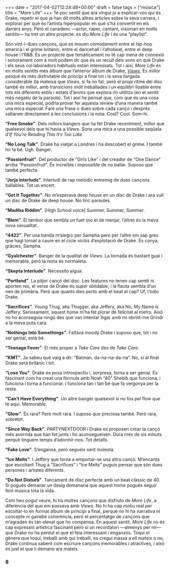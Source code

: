 +++
date = "2017-04-02T12:24:48+00:00"
draft = false
tags = ["música"]
title = "More Life"
+++
Té poc sentit que ara vingui jo a explicar-vos qui és Drake, repetir el que ja han dit molts altres articles sobre la seva carrera, i explorar per què és l’artista hiperpopular en què s’ha convertit en els darrers anys. Però el canadenc —actor, raper, cantant, visionari en molts sentits— ha tret un altre projecte: es diu *More Life* i és una “playlist”.<!-- more -->

Són vint-i-dues cançons, que es mouen còmodament entre el hip-hop americà i el grime britànic, entre el dancehall i l’afrobeat, entre el deep house i l’R&B. És un projecte que temàticament no té cap mena de connexió i sonorament com a molt podem dir que és un recull dels sons en què Drake i els seus col·laboradors habituals estan interessats. Tot i així, *More Life* és en molts sentits més àlbum que l’anterior àlbum de Drake, [*Views*](http://enricllonch.com/post/144504817519/views). És millor perquè és més disfrutable de principi a final tot i la seva llargada considerable (la mateixa que *Views*, si fa no fa); però el propi ritme del disc també és millor, amb transicions molt treballades i un equilibri lloable entre tots els diferents estils i estats d’ànims que explora i/o utilitza (en el sentit més negatiu de la paraula). Tot i així he pensat que, com que és una cosa una mica especial, podria provar fer aquesta review d’una manera també una mica especial. Faré una frase o dues sobre cada cançó i després saltarem directament a les conclusions i la nota. Cool? Cool. Som-hi.



**“Free Smoke”**. Dels millors bangers que ha fet Drake recentment, millor que qualsevol dels que hi havia a *Views*. Sona una mica a una possible seqüela d’*If You’re Reading This It’s Too Late*.

**“No Long Talk”**. Drake ha viatjat a Londres i ha descobert el grime. I també ho fa bé. Ugh. Banger.

**“Passionfruit”**. Del productor de “Girls Like” i del creador de “One Dance” arriba “Passionfruit”. És increïble i impossible de no ballar. Suposo que també perfecta.

**“Jorja Interlude”**. Interludi de rap melòdic entremig de dues cançons ballables. Tot un encert.

**“Get It Together”**. No m’esperava deep house en un disc de Drake i ara vull un disc de Drake de deep house. No tinc paraules.

**“Madiba Riddim”**. [High School voice] Summer, Summer, Summer.

**“Blem”**. El tambor que sembla un fuet (no el de menjar, l’altre) és la meva nova sexualitat. 

**“4422”**. Per una banda m’alegro per Sampha però per l’altre em sap greu que hagi tornat a caure en el cicle viciós d’explotació de Drake. És conya, gràcies, Sampha.

**“Gyalchester”**. Banger de la qualitat de *Views*. La tornada és bastant guai i memorable, però la resta és normaleta.

**“Skepta Interlude”**. Necessito aigua.

**“Portland”**. La pitjor cançó del disc. Les features no tenen cap sentit ni aporten res, el verse de Drake és super oblidable, i la flauta sembla d’un nen de primària. Però que quants dies porto amb el beat al cap? Uf, t’odio Drake.

**“Sacrifices”**. Young Thug, aka Thugger, aka Jeffery, aka No, My Name is Jeffery. Seriosament, aquest home m’ha fet plorar de felicitat al metro. Això no ho aconseguia ningú des que van intentar lligar amb mi obrint-me Grindr a la meva puta cara. 

**“Nothings Into Somethings”**. Faltava moody Drake i suposo que, tot i no ser genial, està bé.

**“Teenage Fever”**. El més proper a *Take Care* des de *Take Care*.

**“KMT”**. Ja sabeu què vaig a dir: “Batman, da-na-na-da-na”. No, si al final Drake serà britànic i tot.

**“Lose You”**. Drake es posa introspectiu i, sorpresa, torna a ser genial. És fascinant com ha creat una fórmula amb Noah “40” Shebib que funciona, i funciona i torna a funcionar. I funciona tan i tan bé que fa vergonya per la resta.

**“Can’t Have Everything”**. Un altre banger qualsevol si no fos pel flow que té aquí. Memorable.

**“Glow”**. És rara? Però molt rara. I suposo que preciosa també. Però rara, sobretot.

**“Since Way Back”**. PARTYNEXTDOOR i Drake es proposen crear la cançó més avorrida que han fet junts i ho aconsegueixen. Dura més de sis minuts perquè tinguem temps d’adormir-nos. Tot detalls.

**“Fake Love”**. S’enganxa, però segueix sent molesta.

**“Ice Melts”**. I Jeffery que torna a emportar-se una altra cançó. M’encanta que escoltant Thug a “Sacrifices” i “Ice Melts” puguis pensar que són dues persones i artistes diferents.

**“Do Not Disturb”**. Tancament de disc perfecte amb un beat clàssic de 40. Si pogués demanar un desig demanaria que aquest home pogués seguir fent música tota la vida.

Com heu pogut veure, hi ha moltes cançons que disfruto de *More Life*, a diferència del que em passava amb *Views*. No hi ha cap motiu real per escoltar-lo en format àlbum de principi a final, perquè no hi ha narrativa ni concepte ni gairebé coherència, però el percentatge de cançons que m’agraden és tan elevat que ho compensa. En aquest sentit, *More Life* no és cap expressió artística fascinant però sí un recordatori —almenys per mi— que Drake no ha perdut el que el feia interessant i enganxós. Toqui el gènere que toqui, treballi amb qui treballi, es cregui massa a ell mateix o no, Drake continua sabent com escriure cançons memorables i atractives, i això és just el que li demano ara mateix. 

### 8